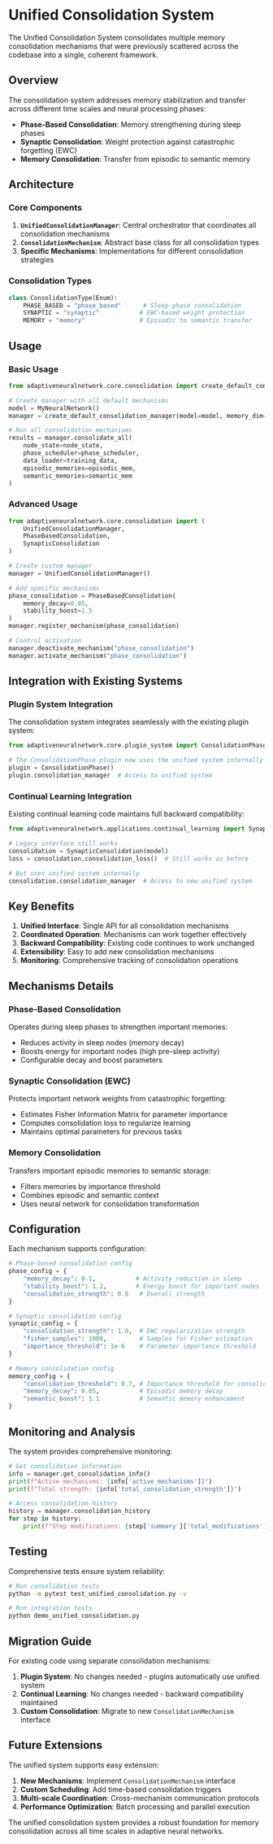 # Unified Consolidation System

The Unified Consolidation System consolidates multiple memory consolidation mechanisms that were previously scattered across the codebase into a single, coherent framework.

## Overview

The consolidation system addresses memory stabilization and transfer across different time scales and neural processing phases:

- **Phase-Based Consolidation**: Memory strengthening during sleep phases
- **Synaptic Consolidation**: Weight protection against catastrophic forgetting (EWC)
- **Memory Consolidation**: Transfer from episodic to semantic memory

## Architecture

### Core Components

1. **`UnifiedConsolidationManager`**: Central orchestrator that coordinates all consolidation mechanisms
2. **`ConsolidationMechanism`**: Abstract base class for all consolidation types
3. **Specific Mechanisms**: Implementations for different consolidation strategies

### Consolidation Types

```python
class ConsolidationType(Enum):
    PHASE_BASED = "phase_based"      # Sleep-phase consolidation
    SYNAPTIC = "synaptic"           # EWC-based weight protection
    MEMORY = "memory"               # Episodic to semantic transfer
```

## Usage

### Basic Usage

```python
from adaptiveneuralnetwork.core.consolidation import create_default_consolidation_manager

# Create manager with all default mechanisms
model = MyNeuralNetwork()
manager = create_default_consolidation_manager(model=model, memory_dim=128)

# Run all consolidation mechanisms
results = manager.consolidate_all(
    node_state=node_state,
    phase_scheduler=phase_scheduler,
    data_loader=training_data,
    episodic_memories=episodic_mem,
    semantic_memories=semantic_mem
)
```

### Advanced Usage

```python
from adaptiveneuralnetwork.core.consolidation import (
    UnifiedConsolidationManager,
    PhaseBasedConsolidation,
    SynapticConsolidation
)

# Create custom manager
manager = UnifiedConsolidationManager()

# Add specific mechanisms
phase_consolidation = PhaseBasedConsolidation(
    memory_decay=0.05,
    stability_boost=1.5
)
manager.register_mechanism(phase_consolidation)

# Control activation
manager.deactivate_mechanism("phase_consolidation")
manager.activate_mechanism("phase_consolidation")
```

## Integration with Existing Systems

### Plugin System Integration

The consolidation system integrates seamlessly with the existing plugin system:

```python
from adaptiveneuralnetwork.core.plugin_system import ConsolidationPhase

# The ConsolidationPhase plugin now uses the unified system internally
plugin = ConsolidationPhase()
plugin.consolidation_manager  # Access to unified system
```

### Continual Learning Integration

Existing continual learning code maintains full backward compatibility:

```python
from adaptiveneuralnetwork.applications.continual_learning import SynapticConsolidation

# Legacy interface still works
consolidation = SynapticConsolidation(model)
loss = consolidation.consolidation_loss()  # Still works as before

# But uses unified system internally
consolidation.consolidation_manager  # Access to new unified system
```

## Key Benefits

1. **Unified Interface**: Single API for all consolidation mechanisms
2. **Coordinated Operation**: Mechanisms can work together effectively  
3. **Backward Compatibility**: Existing code continues to work unchanged
4. **Extensibility**: Easy to add new consolidation mechanisms
5. **Monitoring**: Comprehensive tracking of consolidation operations

## Mechanisms Details

### Phase-Based Consolidation

Operates during sleep phases to strengthen important memories:

- Reduces activity in sleep nodes (memory decay)
- Boosts energy for important nodes (high pre-sleep activity)
- Configurable decay and boost parameters

### Synaptic Consolidation (EWC)

Protects important network weights from catastrophic forgetting:

- Estimates Fisher Information Matrix for parameter importance
- Computes consolidation loss to regularize learning
- Maintains optimal parameters for previous tasks

### Memory Consolidation

Transfers important episodic memories to semantic storage:

- Filters memories by importance threshold
- Combines episodic and semantic context
- Uses neural network for consolidation transformation

## Configuration

Each mechanism supports configuration:

```python
# Phase-based consolidation config
phase_config = {
    "memory_decay": 0.1,           # Activity reduction in sleep
    "stability_boost": 1.2,        # Energy boost for important nodes
    "consolidation_strength": 0.8   # Overall strength
}

# Synaptic consolidation config  
synaptic_config = {
    "consolidation_strength": 1.0,  # EWC regularization strength
    "fisher_samples": 1000,         # Samples for Fisher estimation
    "importance_threshold": 1e-6    # Parameter importance threshold
}

# Memory consolidation config
memory_config = {
    "consolidation_threshold": 0.7, # Importance threshold for consolidation
    "memory_decay": 0.05,           # Episodic memory decay
    "semantic_boost": 1.1           # Semantic memory enhancement
}
```

## Monitoring and Analysis

The system provides comprehensive monitoring:

```python
# Get consolidation information
info = manager.get_consolidation_info()
print(f"Active mechanisms: {info['active_mechanisms']}")
print(f"Total strength: {info['total_consolidation_strength']}")

# Access consolidation history
history = manager.consolidation_history
for step in history:
    print(f"Step modifications: {step['summary']['total_modifications']}")
```

## Testing

Comprehensive tests ensure system reliability:

```bash
# Run consolidation tests
python -m pytest test_unified_consolidation.py -v

# Run integration tests
python demo_unified_consolidation.py
```

## Migration Guide

For existing code using separate consolidation mechanisms:

1. **Plugin System**: No changes needed - plugins automatically use unified system
2. **Continual Learning**: No changes needed - backward compatibility maintained  
3. **Custom Consolidation**: Migrate to new `ConsolidationMechanism` interface

## Future Extensions

The unified system supports easy extension:

1. **New Mechanisms**: Implement `ConsolidationMechanism` interface
2. **Custom Scheduling**: Add time-based consolidation triggers
3. **Multi-scale Coordination**: Cross-mechanism communication protocols
4. **Performance Optimization**: Batch processing and parallel execution

The unified consolidation system provides a robust foundation for memory consolidation across all time scales in adaptive neural networks.